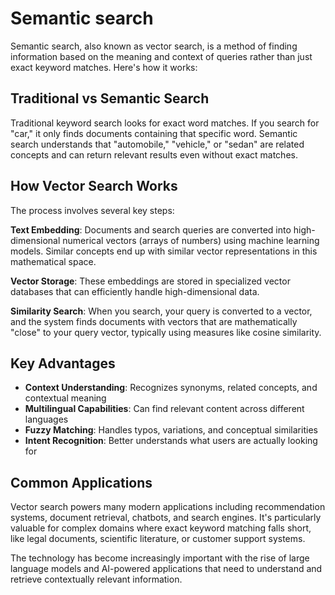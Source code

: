 # Semantic search

Semantic search, also known as vector search, is a method of finding information based on the meaning and context of queries rather than just exact keyword matches. Here's how it works:

## Traditional vs Semantic Search

Traditional keyword search looks for exact word matches. If you search for "car," it only finds documents containing that specific word. Semantic search understands that "automobile," "vehicle," or "sedan" are related concepts and can return relevant results even without exact matches.

## How Vector Search Works

The process involves several key steps:

**Text Embedding**: Documents and search queries are converted into high-dimensional numerical vectors (arrays of numbers) using machine learning models. Similar concepts end up with similar vector representations in this mathematical space.

**Vector Storage**: These embeddings are stored in specialized vector databases that can efficiently handle high-dimensional data.

**Similarity Search**: When you search, your query is converted to a vector, and the system finds documents with vectors that are mathematically "close" to your query vector, typically using measures like cosine similarity.

## Key Advantages

- **Context Understanding**: Recognizes synonyms, related concepts, and contextual meaning
- **Multilingual Capabilities**: Can find relevant content across different languages
- **Fuzzy Matching**: Handles typos, variations, and conceptual similarities
- **Intent Recognition**: Better understands what users are actually looking for

## Common Applications

Vector search powers many modern applications including recommendation systems, document retrieval, chatbots, and search engines. It's particularly valuable for complex domains where exact keyword matching falls short, like legal documents, scientific literature, or customer support systems.

The technology has become increasingly important with the rise of large language models and AI-powered applications that need to understand and retrieve contextually relevant information.